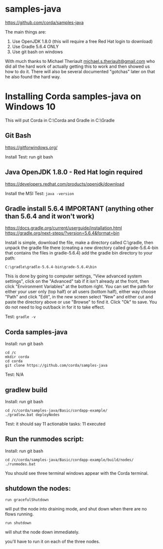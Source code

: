 # samples-java

https://github.com/corda/samples-java

The main things are:

1. Use OpenJDK 1.8.0 (this will require a free Red Hat login to download)
2. Use Gradle 5.6.4 ONLY
3. Use git bash on windows

With much thanks to Michael Theriault <michael.s.theriault@gmail.com> who did all the hard work of actually getting this to work and then showed us how to do it. There will also be several documented "gotchas" later on that he also found the hard way.

# Installing Corda samples-java on Windows 10

This will put Corda in C:\Corda and Gradle in C:\Gradle

## Git Bash
https://gitforwindows.org/

Install
Test: run git bash

## Java OpenJDK 1.8.0 - Red Hat login required

https://developers.redhat.com/products/openjdk/download

Install the MSI
Test: ```java -version```

## Gradle install 5.6.4 IMPORTANT (anything other than 5.6.4 and it won't work)

https://docs.gradle.org/current/userguide/installation.html
https://gradle.org/next-steps/?version=5.6.4&format=bin

Install is simple, download the file, make a directory called C:\gradle\, then unpack the gradle file there (creating a new directory called grade-5.6.4-bin that contains the files in gradle-5.6.4) add the gradle bin directory to your path:

```
C:\gradle\gradle-5.6.4-bin\grade-5.6.4\bin
```

This is done by going to computer settings, "View advanced system settings", click on the "Advanced" tab if it isn't already at the front, then click "Environment Variables" at the bottom right. You can set the path for either your user only (top half) or all users (bottom half), either way choose "Path" and click "Edit", in the new screen select "New" and either cut and paste the directory above or use "Browse" to find it. Click "Ok" to save. You do not need to log out/back in for it to take effect.

Test: ```gradle -v```


## Corda samples-java

Install:
run git bash

```
cd /c
mkdir corda
cd corda
git clone https://github.com/corda/samples-java
```
Test: N/A

## gradlew build

Install:
run git bash  

```
cd /c/corda/samples-java/Basic/cordapp-example/  
./gradlew.bat deployNodes
```

Test: it should say 11 actionable tasks: 11 executed

## Run the runmodes script:

Install:
run git bash

```
cd /c/corda/samples-java/Basic/cordapp-example/build/nodes/
./runmodes.bat
```

You should see three terminal windows appear with the Corda terminal.


## shutdown the nodes:
```
run gracefulShutdown
```
will put the node into draining mode, and shut down when there are no flows running.

```
run shutdown
```
will shut the node down immediately.

you'll have to run it on each of the three nodes.
